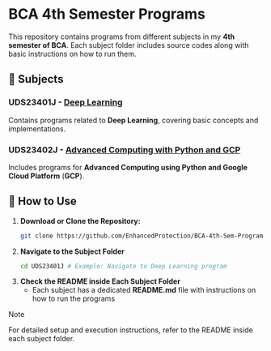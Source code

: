 # BCA 4th Semester Programs  
This repository contains programs from different subjects in my **4th semester of BCA**. Each subject folder includes source codes along with basic instructions on how to run them.  

## 📂 Subjects  

### UDS23401J - [Deep Learning](./UDS23401J/)  
Contains programs related to **Deep Learning**, covering basic concepts and implementations.  

### UDS23402J - [Advanced Computing with Python and GCP](./UDS23402J/)  
Includes programs for **Advanced Computing using Python and Google Cloud Platform** (**GCP**).  

## 🔧 How to Use
1. **Download or Clone the Repository:**  
   ```bash
   git clone https://github.com/EnhancedProtection/BCA-4th-Sem-Programs.git
   ```
2. **Navigate to the Subject Folder**
   ```bash
   cd UDS23401J # Example: Navigate to Deep Learning program
   ```
3. **Check the README inside Each Subject Folder**
   - Each subject has a dedicated **README.md** file with instructions on how to run the programs


> [!NOTE]
> For detailed setup and execution instructions, refer to the README inside each subject folder.